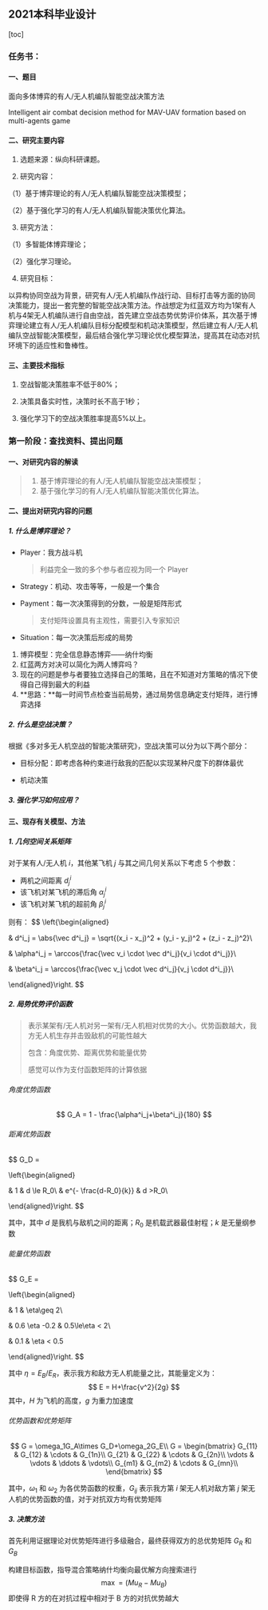 ## 2021本科毕业设计

[toc]

### 任务书：

#### 一、题目

面向多体博弈的有人/无人机编队智能空战决策方法

Intelligent air combat decision method for MAV-UAV formation based on multi-agents game

#### 二、研究主要内容

1. 选题来源：纵向科研课题。

2. 研究内容：

（1）基于博弈理论的有人/无人机编队智能空战决策模型；

（2）基于强化学习的有人/无人机编队智能决策优化算法。

3. 研究方法：

（1）多智能体博弈理论；

（2）强化学习理论。

4. 研究目标：

以异构协同空战为背景，研究有人/无人机编队作战行动、目标打击等方面的协同决策能力，提出一套完整的智能空战决策方法。作战想定为红蓝双方均为1架有人机与4架无人机编队进行自由空战，首先建立空战态势优势评价体系，其次基于博弈理论建立有人/无人机编队目标分配模型和机动决策模型，然后建立有人/无人机编队空战智能决策模型，最后结合强化学习理论优化模型算法，提高其在动态对抗环境下的适应性和鲁棒性。

#### 三、主要技术指标

1. 空战智能决策胜率不低于80%；

2. 决策具备实时性，决策时长不高于1秒；

3. 强化学习下的空战决策胜率提高5%以上。

### 第一阶段：查找资料、提出问题

#### 一、对研究内容的解读

>1. 基于博弈理论的有人/无人机编队智能空战决策模型；
>2. 基于强化学习的有人/无人机编队智能决策优化算法。

#### 二、提出对研究内容的问题

##### 1. 什么是博弈理论？

* Player：我方战斗机

  > 利益完全一致的多个参与者应视为同一个 Player

* Strategy：机动、攻击等等，一般是一个集合

* Payment：每一次决策得到的分数，一般是矩阵形式

  > 支付矩阵设置具有主观性，需要引入专家知识

* Situation：每一次决策后形成的局势

1. 博弈模型：完全信息静态博弈——纳什均衡
2. 红蓝两方对决可以简化为两人博弈吗？
3. 现在的问题是参与者要独立选择自己的策略，且在不知道对方策略的情况下使得自己得到最大的利益
4. **思路：**每一时间节点检查当前局势，通过局势信息确定支付矩阵，进行博弈选择

##### 2. 什么是空战决策？

根据《多对多无人机空战的智能决策研究》，空战决策可以分为以下两个部分：

* 目标分配：即考虑各种约束进行敌我的匹配以实现某种尺度下的群体最优

* 机动决策

##### 3. 强化学习如何应用？

#### 三、现存有关模型、方法

##### 1. 几何空间关系矩阵

对于某有人/无人机 $i$，其他某飞机 $j$ 与其之间几何关系以下考虑 5 个参数：

* 两机之间距离 $d^i_j$
* 该飞机对某飞机的滞后角 $\alpha^i_j$
* 该飞机对某飞机的超前角 $\beta^i_j$

则有：
$$
\left\{\begin{aligned}

& d^i_j = \abs{\vec d^i_j} = \sqrt{(x_i - x_j)^2 + (y_i - y_j)^2 + (z_i - z_j)^2}\\

& \alpha^i_j = \arccos{\frac{\vec v_i \cdot \vec d^i_j}{v_i \cdot d^i_j}}\\

& \beta^i_j = \arccos{\frac{\vec v_j \cdot \vec d^i_j}{v_j \cdot d^i_j}}\\

\end{aligned}\right.
$$

##### 2. 局势优势评价函数

> 表示某架有/无人机对另一架有/无人机相对优势的大小。优势函数越大，我方无人机生存并击毁敌机的可能性越大
>
> 包含：角度优势、距离优势和能量优势
>
> 感觉可以作为支付函数矩阵的计算依据

###### 角度优势函数

$$
G_A = 1 - \frac{\alpha^i_j+\beta^i_j}{180}
$$

###### 距离优势函数

$$
G_D = 

\left\{\begin{aligned}

& 1 & d \le R_0\\
& e^{- \frac{d-R_0}{k}} & d >R_0\\

\end{aligned}\right.
$$

其中，其中 $d$ 是我机与敌机之间的距离；$R_0$ 是机载武器最佳射程；$k$ 是无量纲参数

###### 能量优势函数

$$
G_E = 

\left\{\begin{aligned}

& 1 & \eta\geq 2\\

& 0.6 \eta -0.2 & 0.5\le\eta < 2\\

& 0.1 & \eta < 0.5

\end{aligned}\right.
$$

其中 $\eta = E_B/E_R$，表示我方和敌方无人机能量之比，其能量定义为：
$$
E = H+\frac{v^2}{2g}
$$
其中，$H$ 为飞机的高度，$g$ 为重力加速度

###### 优势函数和优势矩阵

$$
G = \omega_1G_A\times G_D+\omega_2G_E\\
G = \begin{bmatrix}
G_{11} & G_{12} & \cdots & G_{1n}\\
G_{21} & G_{22} & \cdots & G_{2n}\\
\vdots & \vdots & \ddots & \vdots\\
G_{m1} & G_{m2} & \cdots & G_{mn}\\
\end{bmatrix}
$$

其中，$\omega_1$ 和 $\omega_2$ 为各优势函数的权重，$G_{ij}$ 表示我方第 $i$ 架无人机对敌方第 $j$ 架无人机的优势函数的值，对于对抗双方均有优势矩阵

##### 3. 决策方法

首先利用证据理论对优势矩阵进行多级融合，最终获得双方的总优势矩阵 $G_R$ 和 $G_B$

构建目标函数，指导混合策略纳什均衡向最优解方向搜索进行
$$
\max = (Mu_R-Mu_B)
$$
即使得 R 方的在对抗过程中相对于 B 方的对抗优势越大
